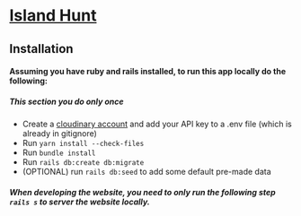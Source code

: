 # [Island Hunt](http://islandhunt.herokuapp.com/)
## Installation
#### Assuming you have ruby and rails installed, to run this app locally do the following:
##### This section you do only once
* Create a [cloudinary account](https://cloudinary.com/users/login) and add your API key to a .env file (which is already in gitignore)
* Run `yarn install --check-files`  
* Run `bundle install`  
* Run `rails db:create db:migrate`
* (OPTIONAL) run `rails db:seed` to add some default pre-made data

##### When developing the website, you need to only run the following step `rails s` to server the website locally.
